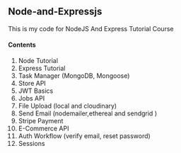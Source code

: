 ## Node-and-Expressjs
This is my code for NodeJS And Express Tutorial Course

#### Contents
01. Node Tutorial
02. Express Tutorial
03. Task Manager (MongoDB, Mongoose)
04. Store API
05. JWT Basics
06. Jobs API
07. File Upload (local and cloudinary)
08. Send Email (nodemailer,ethereal and sendgrid )
09. Stripe Payment
10. E-Commerce API
11. Auth Workflow (verify email, reset password)
12. Sessions
